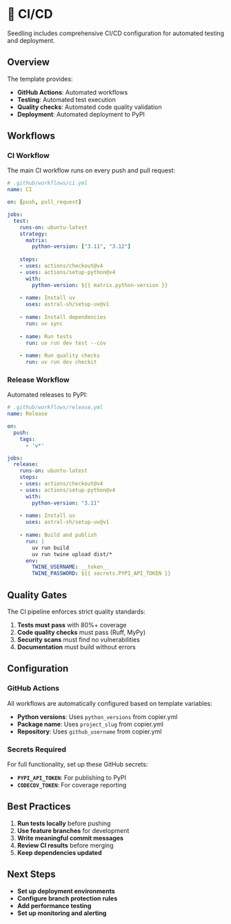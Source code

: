 # 🚀 CI/CD

Seedling includes comprehensive CI/CD configuration for automated testing and deployment.

## Overview

The template provides:
- **GitHub Actions**: Automated workflows
- **Testing**: Automated test execution
- **Quality checks**: Automated code quality validation
- **Deployment**: Automated deployment to PyPI

## Workflows

### CI Workflow

The main CI workflow runs on every push and pull request:

```yaml
# .github/workflows/ci.yml
name: CI

on: [push, pull_request]

jobs:
  test:
    runs-on: ubuntu-latest
    strategy:
      matrix:
        python-version: ["3.11", "3.12"]
    
    steps:
    - uses: actions/checkout@v4
    - uses: actions/setup-python@v4
      with:
        python-version: ${{ matrix.python-version }}
    
    - name: Install uv
      uses: astral-sh/setup-uv@v1
    
    - name: Install dependencies
      run: uv sync
    
    - name: Run tests
      run: uv run dev test --cov
    
    - name: Run quality checks
      run: uv run dev checkit
```

### Release Workflow

Automated releases to PyPI:

```yaml
# .github/workflows/release.yml
name: Release

on:
  push:
    tags:
      - 'v*'

jobs:
  release:
    runs-on: ubuntu-latest
    steps:
    - uses: actions/checkout@v4
    - uses: actions/setup-python@v4
      with:
        python-version: "3.11"
    
    - name: Install uv
      uses: astral-sh/setup-uv@v1
    
    - name: Build and publish
      run: |
        uv run build
        uv run twine upload dist/*
      env:
        TWINE_USERNAME: __token__
        TWINE_PASSWORD: ${{ secrets.PYPI_API_TOKEN }}
```

## Quality Gates

The CI pipeline enforces strict quality standards:

1. **Tests must pass** with 80%+ coverage
2. **Code quality checks** must pass (Ruff, MyPy)
3. **Security scans** must find no vulnerabilities
4. **Documentation** must build without errors

## Configuration

### GitHub Actions

All workflows are automatically configured based on template variables:

- **Python versions**: Uses `python_versions` from copier.yml
- **Package name**: Uses `project_slug` from copier.yml
- **Repository**: Uses `github_username` from copier.yml

### Secrets Required

For full functionality, set up these GitHub secrets:

- **`PYPI_API_TOKEN`**: For publishing to PyPI
- **`CODECOV_TOKEN`**: For coverage reporting

## Best Practices

1. **Run tests locally** before pushing
2. **Use feature branches** for development
3. **Write meaningful commit messages**
4. **Review CI results** before merging
5. **Keep dependencies updated**

## Next Steps

- **Set up deployment environments**
- **Configure branch protection rules**
- **Add performance testing**
- **Set up monitoring and alerting**
